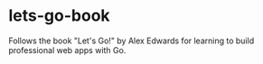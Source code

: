 # lets-go-book
Follows the book "Let's Go!" by Alex Edwards for learning to build professional web apps with Go.
